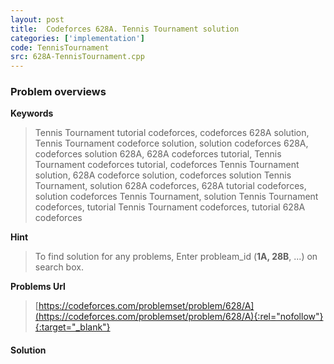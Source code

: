 ```yaml
---
layout: post
title:  Codeforces 628A. Tennis Tournament solution
categories: ['implementation']
code: TennisTournament
src: 628A-TennisTournament.cpp
---
```

### **Problem overviews**

**Keywords**
> Tennis Tournament tutorial codeforces, codeforces 628A solution, Tennis Tournament codeforce solution, solution codeforces 628A, codeforces solution 628A, 628A codeforces tutorial, Tennis Tournament codeforces tutorial, codeforces Tennis Tournament solution, 628A codeforce solution, codeforces solution Tennis Tournament, solution 628A codeforces, 628A tutorial codeforces, solution codeforces Tennis Tournament, solution Tennis Tournament codeforces, tutorial Tennis Tournament codeforces, tutorial 628A codeforces

**Hint**
> To find solution for any problems, Enter probleam_id (**1A, 28B**, ...) on search box. 

**Problems Url**
> [https://codeforces.com/problemset/problem/628/A](https://codeforces.com/problemset/problem/628/A){:rel="nofollow"}{:target="_blank"}

#### **Solution**



